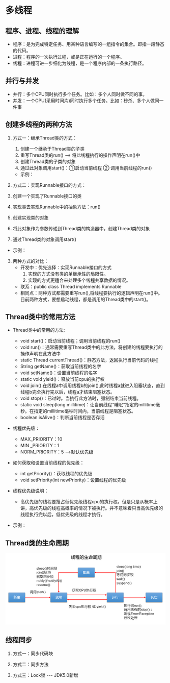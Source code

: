 # 多线程

## 程序、进程、线程的理解

* 程序：是为完成特定任务、用某种语言编写的一组指令的集合。即指一段静态的代码。
* 进程：程序的一次执行过程，或是正在运行的一个程序。
* 线程：进程可进一步细化为线程，是一个程序内部的一条执行路径。

## 并行与并发

* 并行：多个CPU同时执行多个任务。比如：多个人同时做不同的事。
* 并发：一个CPU(采用时间片)同时执行多个任务。比如：秒杀、多个人做同一件事

## 创建多线程的两种方法

1. 方式一：继承Thread类的方式：
   1. 创建一个继承于Thread类的子类
   2. 重写Thread类的run() --> 将此线程执行的操作声明在run()中
   3. 创建Thread类的子类的对象
   4. 通过此对象调用start()：①启动当前线程 ② 调用当前线程的run()

   * 示例：

2.  方式二：实现Runnable接口的方式：
   1. 创建一个实现了Runnable接口的类
   2. 实现类去实现Runnable中的抽象方法：run()
   3. 创建实现类的对象
   4. 将此对象作为参数传递到Thread类的构造器中，创建Thread类的对象
   5. 通过Thread类的对象调用start()

   * 示例：

3. 两种方式的对比：
   * 开发中：优先选择：实现Runnable接口的方式
        1. 实现的方式没有类的单继承性的局限性。
        2. 实现的方式更适合来处理多个线程共享数据的情况。
   * 联系：public class Thread implements Runnable
   * 相同点：两种方式都需要重写run(),将线程要执行的逻辑声明在run()中。目前两种方式，要想启动线程，都是调用的Thread类中的start()。

## Thread类中的常用方法

* Thread类中的常用的方法:
  * void start()：启动当前线程；调用当前线程的run()
  * void run()：通常需要重写Thread类中的此方法，将创建的线程要执行的操作声明在此方法中
  * static Thread currentThread()：静态方法，返回执行当前代码的线程
  * String getName()：获取当前线程的名字
  * void setName()：设置当前线程的名字
  * static void yield()：释放当前cpu的执行权
  * void join():在线程a中调用线程b的join(),此时线程a就进入阻塞状态，直到线程b完全执行完以后，线程a才结束阻塞状态。
  * void stop()：已过时。当执行此方法时，强制结束当前线程。
  * static void sleep(long millitime)：让当前线程“睡眠”指定的millitime毫秒。在指定的millitime毫秒时间内，当前线程是阻塞状态。
  * boolean isAlive()：判断当前线程是否存活

* 线程优先级：
  * MAX_PRIORITY：10
  * MIN _PRIORITY：1
  * NORM_PRIORITY：5  -->默认优先级
* 如何获取和设置当前线程的优先级：
  *   int getPriority()：获取线程的优先级
  *   void setPriority(int newPriority)：设置线程的优先级
* 线程优先级说明：
  * 高优先级的线程要抢占低优先级线程cpu的执行权。但是只是从概率上讲，高优先级的线程高概率的情况下被执行。并不意味着只当高优先级的线程执行完以后，低优先级的线程才执行。
* 示例：

## Thread类的生命周期

<img src="../资料/Thread生命周期.bmp"/>

## 线程同步

1. 方式一：同步代码块





2. 方式二：同步方法





3. 方式三：Lock锁  --- JDK5.0新增

































